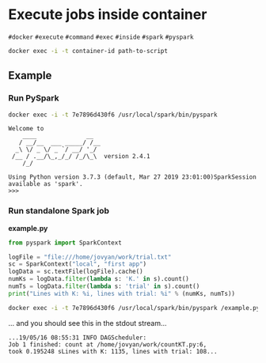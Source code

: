 # Execute jobs inside container

`#docker` `#execute` `#command` `#exec` `#inside` `#spark` `#pyspark`


```bash
docker exec -i -t container-id path-to-script
```

## Example
### Run PySpark
```bash
docker exec -i -t 7e7896d430f6 /usr/local/spark/bin/pyspark  
```

```raw
Welcome to 
    ____              __   
   / __/__  ___ _____/ /__
  _\ \/ _ \/ _ `/ __/ '_/
 /__ / .__/\_,_/_/ /_/\_\  version 2.4.1   
    /_/
    
Using Python version 3.7.3 (default, Mar 27 2019 23:01:00)SparkSession available as 'spark'.
>>> 
```

### Run standalone Spark job

**example.py**
```python
from pyspark import SparkContext

logFile = "file:///home/jovyan/work/trial.txt"
sc = SparkContext("local", "first app")
logData = sc.textFile(logFile).cache()
numKs = logData.filter(lambda s: 'K.' in s).count()
numTs = logData.filter(lambda s: 'trial' in s).count()
print("Lines with K: %i, lines with trial: %i" % (numKs, numTs))
```

```bash
docker exec -i -t 7e7896d430f6 /usr/local/spark/bin/pyspark /example.py
```

… and you should see this in the stdout stream…

```raw
...19/05/16 08:55:31 INFO DAGScheduler: 
Job 1 finished: count at /home/jovyan/work/countKT.py:6, 
took 0.195248 sLines with K: 1135, lines with trial: 108...
```
